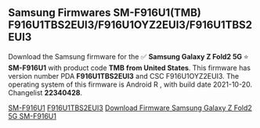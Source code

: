 <h2>Samsung Firmwares SM-F916U1(TMB) F916U1TBS2EUI3/F916U1OYZ2EUI3/F916U1TBS2EUI3</h2>
Download the Samsung firmware for the ✅ <strong>Samsung Galaxy Z Fold2 5G </strong> ⭐ <strong>SM-F916U1</strong> with product code <strong>TMB</strong> <strong> from United States</strong>. This firmware has version number PDA <strong>F916U1TBS2EUI3</strong> and CSC F916U1OYZ2EUI3. The operating system of this firmware is Android R , with build date 2021-10-20. Changelist <strong>22340428</strong>.


[SM-F916U1](https://samfirm.shop/samsung/model/SM-F916U1)
[F916U1TBS2EUI3](https://samfirm.shop/samsung/pda/F916U1TBS2EUI3)
[Download Firmware Samsung Galaxy Z Fold2 5G SM-F916U1](https://samfirm.shop/samsung/firmware/466691)
